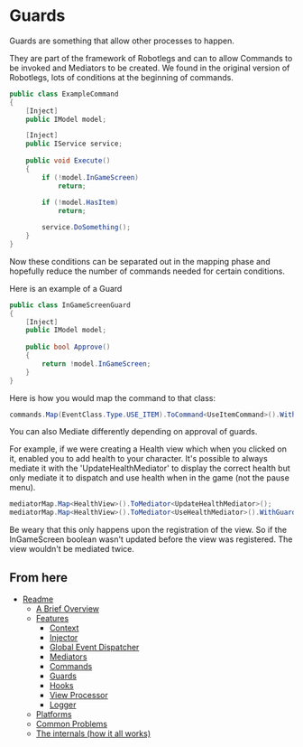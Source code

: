 
Guards
======

Guards are something that allow other processes to happen.

They are part of the framework of Robotlegs and can to allow Commands to be invoked and Mediators to be created. We found in the original version of Robotlegs, lots of conditions at the beginning of commands.

```csharp
public class ExampleCommand
{
	[Inject]
	public IModel model;

	[Inject]
	public IService service;
	
	public void Execute()
	{
		if (!model.InGameScreen)
			return;
		
		if (!model.HasItem)
			return;

		service.DoSomething();
	}
}
```

Now these conditions can be separated out in the mapping phase and hopefully reduce the number of commands needed for certain conditions.

Here is an example of a Guard

```csharp
public class InGameScreenGuard
{
	[Inject]
	public IModel model;
	
	public bool Approve()
	{
		return !model.InGameScreen;
	}
}
```

Here is how you would map the command to that class:

```csharp
commands.Map(EventClass.Type.USE_ITEM).ToCommand<UseItemCommand>().WithGuards<InGameScreenGuard, HasItemGuard>();
```

You can also Mediate differently depending on approval of guards.

For example, if we were creating a Health view which when you clicked on it, enabled you to add health to your character. It's possible to always mediate it with the 'UpdateHealthMediator' to display the correct health but only mediate it to dispatch and use health when in the game (not the pause menu).

```csharp
mediatorMap.Map<HealthView>().ToMediator<UpdateHealthMediator>();
mediatorMap.Map<HealthView>().ToMediator<UseHealthMediator>().WithGuards<InGameScreenGuard>();
```

Be weary that this only happens upon the registration of the view. So if the InGameScreen boolean wasn't updated before the view was registered. The view wouldn't be mediated twice.


From here
------------

* [Readme](../../README.md)
	* [A Brief Overview](../ABriefOverview.md)
	* [Features](../Features.md)
		* [Context](./Context.md)
		* [Injector](./Injector.md)
		* [Global Event Dispatcher](./GlobalEventDispatcher.md)
		* [Mediators](./Mediators.md)
		* [Commands](./Commands.md)
		* [Guards](./Guards.md)
		* [Hooks](./Hooks.md)
		* [View Processor](./ViewProcessor.md)
		* [Logger](./Logger.md)
	* [Platforms](../Platforms.md)
	* [Common Problems](../CommonProblems.md)
	* [The internals (how it all works)](../TheInternals.md)